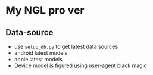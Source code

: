 # My NGL pro ver
## Data-source
- use `setup_db.py` to get latest data sources
- android latest models
- apple latest models
- Device model is figured using user-agent black magic

